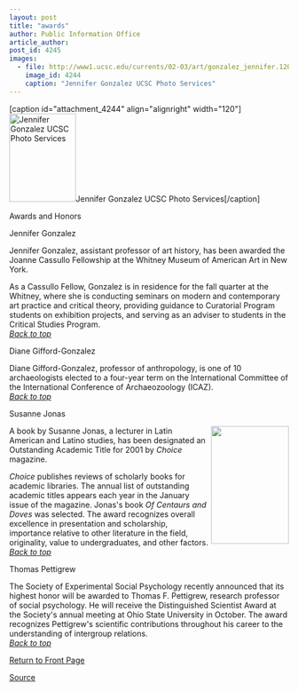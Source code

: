 ```yaml
---
layout: post
title: "awards"
author: Public Information Office
article_author: 
post_id: 4245
images:
  - file: http://www1.ucsc.edu/currents/02-03/art/gonzalez_jennifer.120.jpg
    image_id: 4244
    caption: "Jennifer Gonzalez UCSC Photo Services"
---
```


[caption id="attachment_4244" align="alignright" width="120"]<a href="http://dev-ucsc-news.pantheonsite.io/wp-content/uploads/2002/10/gonzalez_jennifer.120.jpg"><img class="size-full wp-image-4244" src="http://dev-ucsc-news.pantheonsite.io/wp-content/uploads/2002/10/gonzalez_jennifer.120.jpg" alt="Jennifer Gonzalez UCSC Photo Services" width="120" height="159" /></a>Jennifer Gonzalez UCSC Photo Services[/caption]
<p class="pagehead">
  Awards and Honors
</p>
<p>
  <span class="sectionhead"><a name="gonzalez" id="gonzalez"></a>Jennifer Gonzalez</span><br>
</p>
<p>
  Jennifer Gonzalez, assistant professor of art history, has been awarded the Joanne Cassullo Fellowship at the Whitney Museum of American Art in New York.
</p>
<p>
  As a Cassullo Fellow, Gonzalez is in residence for the fall quarter at the Whitney, where she is conducting seminars on modern and contemporary art practice and critical theory, providing guidance to Curatorial Program students on exhibition projects, and serving as an adviser to students in the Critical Studies Program.<br>
  <a href="#gonzalez"><i>Back to top</i></a>
</p>
<p class="sectionhead">
  <a name="diane" id="diane"></a>Diane Gifford-Gonzalez
</p>
<p>
  Diane Gifford-Gonzalez, professor of anthropology, is one of 10 archaeologists elected to a four-year term on the International Committee of the International Conference of Archaeozoology (ICAZ).<br>
  <a href="#gonzalez"><i>Back to top</i></a>
</p>
<p class="sectionhead">
  <a name="jonas" id="jonas"></a>Susanne Jonas
</p>
<p>
  <span class="sectionhead"><img align="right" height="212" src="../art/centaurs_and_doves.140.jpg" width="140" alt=""></span>A book by Susanne Jonas, a lecturer in Latin American and Latino studies, has been designated an Outstanding Academic Title for 2001 by <i>Choice</i> magazine. <span class="sectionhead"><br></span>
</p>
<p>
  <i>Choice</i> publishes reviews of scholarly books for academic libraries. The annual list of outstanding academic titles appears each year in the January issue of the magazine. Jonas's book <i>Of Centaurs and Doves</i> was selected. The award recognizes overall excellence in presentation and scholarship, importance relative to other literature in the field, originality, value to undergraduates, and other factors.<br>
  <a href="#gonzalez"><i>Back to top</i></a>
</p>
<p>
  <span class="sectionhead"><a name="pettigrew" id="pettigrew"></a>Thomas Pettigrew</span><br>
</p>
<p>
  The Society of Experimental Social Psychology recently announced that its highest honor will be awarded to Thomas F. Pettigrew, research professor of social psychology. He will receive the Distinguished Scientist Award at the Society's annual meeting at Ohio State University in October. The award recognizes Pettigrew's scientific contributions throughout his career to the understanding of intergroup relations.<br>
  <a href="#gonzalez"><i>Back to top</i></a>
</p>
<p>
  <a href="http://currents.ucsc.edu/">Return to Front Page</a>
</p>
<p><a href="http://www1.ucsc.edu/currents/02-03/10-07/awards.html" title="Permalink to awards">Source</a></p>

